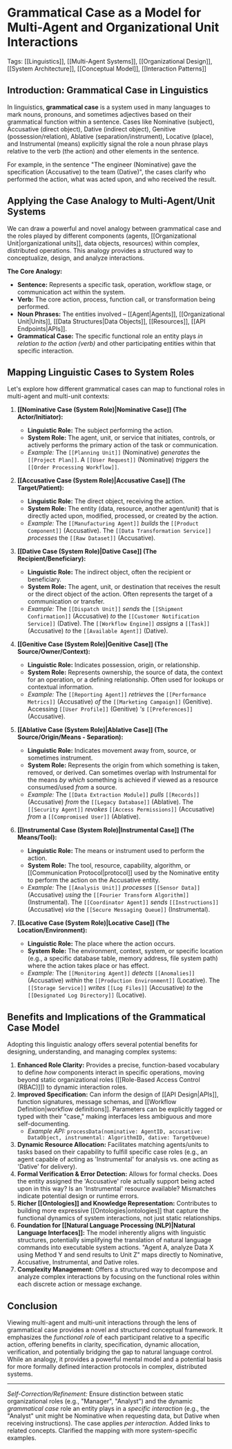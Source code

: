 # Grammatical Case as a Model for Multi-Agent and Organizational Unit Interactions

Tags: [[Linguistics]], [[Multi-Agent Systems]], [[Organizational Design]], [[System Architecture]], [[Conceptual Model]], [[Interaction Patterns]]

## Introduction: Grammatical Case in Linguistics

In linguistics, **grammatical case** is a system used in many languages to mark nouns, pronouns, and sometimes adjectives based on their grammatical function within a sentence. Cases like Nominative (subject), Accusative (direct object), Dative (indirect object), Genitive (possession/relation), Ablative (separation/instrument), Locative (place), and Instrumental (means) explicitly signal the role a noun phrase plays relative to the verb (the action) and other elements in the sentence.

For example, in the sentence "The engineer (Nominative) gave the specification (Accusative) to the team (Dative)", the cases clarify who performed the action, what was acted upon, and who received the result.

## Applying the Case Analogy to Multi-Agent/Unit Systems

We can draw a powerful and novel analogy between grammatical case and the roles played by different components (agents, [[Organizational Unit|organizational units]], data objects, resources) within complex, distributed operations. This analogy provides a structured way to conceptualize, design, and analyze interactions.

**The Core Analogy:**

*   **Sentence:** Represents a specific task, operation, workflow stage, or communication act within the system.
*   **Verb:** The core action, process, function call, or transformation being performed.
*   **Noun Phrases:** The entities involved – [[Agent|Agents]], [[Organizational Unit|Units]], [[Data Structures|Data Objects]], [[Resources]], [[API Endpoints|APIs]].
*   **Grammatical Case:** The specific functional role an entity plays *in relation to the action (verb)* and other participating entities within that specific interaction.

## Mapping Linguistic Cases to System Roles

Let's explore how different grammatical cases can map to functional roles in multi-agent and multi-unit contexts:

1.  **[[Nominative Case (System Role)|Nominative Case]] (The Actor/Initiator):**
    *   **Linguistic Role:** The subject performing the action.
    *   **System Role:** The agent, unit, or service that initiates, controls, or actively performs the primary action of the task or communication.
    *   *Example:* The `[[Planning Unit]]` (Nominative) *generates* the `[[Project Plan]]`. A `[[User Request]]` (Nominative) *triggers* the `[[Order Processing Workflow]]`.

2.  **[[Accusative Case (System Role)|Accusative Case]] (The Target/Patient):**
    *   **Linguistic Role:** The direct object, receiving the action.
    *   **System Role:** The entity (data, resource, another agent/unit) that is directly acted upon, modified, processed, or created by the action.
    *   *Example:* The `[[Manufacturing Agent]]` *builds* the `[[Product Component]]` (Accusative). The `[[Data Transformation Service]]` *processes* the `[[Raw Dataset]]` (Accusative).

3.  **[[Dative Case (System Role)|Dative Case]] (The Recipient/Beneficiary):**
    *   **Linguistic Role:** The indirect object, often the recipient or beneficiary.
    *   **System Role:** The agent, unit, or destination that receives the result or the direct object of the action. Often represents the target of a communication or transfer.
    *   *Example:* The `[[Dispatch Unit]]` *sends* the `[[Shipment Confirmation]]` (Accusative) *to* the `[[Customer Notification Service]]` (Dative). The `[[Workflow Engine]]` *assigns* a `[[Task]]` (Accusative) *to* the `[[Available Agent]]` (Dative).

4.  **[[Genitive Case (System Role)|Genitive Case]] (The Source/Owner/Context):**
    *   **Linguistic Role:** Indicates possession, origin, or relationship.
    *   **System Role:** Represents ownership, the source of data, the context for an operation, or a defining relationship. Often used for lookups or contextual information.
    *   *Example:* The `[[Reporting Agent]]` *retrieves* the `[[Performance Metrics]]` (Accusative) *of* the `[[Marketing Campaign]]` (Genitive). Accessing `[[User Profile]]` (Genitive) *'s* `[[Preferences]]` (Accusative).

5.  **[[Ablative Case (System Role)|Ablative Case]] (The Source/Origin/Means - Separation):**
    *   **Linguistic Role:** Indicates movement away from, source, or sometimes instrument.
    *   **System Role:** Represents the origin from which something is taken, removed, or derived. Can sometimes overlap with Instrumental for the means *by which* something is achieved if viewed as a resource consumed/used *from* a source.
    *   *Example:* The `[[Data Extraction Module]]` *pulls* `[[Records]]` (Accusative) *from* the `[[Legacy Database]]` (Ablative). The `[[Security Agent]]` *revokes* `[[Access Permissions]]` (Accusative) *from* a `[[Compromised User]]` (Ablative).

6.  **[[Instrumental Case (System Role)|Instrumental Case]] (The Means/Tool):**
    *   **Linguistic Role:** The means or instrument used to perform the action.
    *   **System Role:** The tool, resource, capability, algorithm, or [[Communication Protocol|protocol]] used by the Nominative entity to perform the action on the Accusative entity.
    *   *Example:* The `[[Analysis Unit]]` *processes* `[[Sensor Data]]` (Accusative) *using* the `[[Fourier Transform Algorithm]]` (Instrumental). The `[[Coordinator Agent]]` *sends* `[[Instructions]]` (Accusative) *via* the `[[Secure Messaging Queue]]` (Instrumental).

7.  **[[Locative Case (System Role)|Locative Case]] (The Location/Environment):**
    *   **Linguistic Role:** The place where the action occurs.
    *   **System Role:** The environment, context, system, or specific location (e.g., a specific database table, memory address, file system path) where the action takes place or has effect.
    *   *Example:* The `[[Monitoring Agent]]` *detects* `[[Anomalies]]` (Accusative) *within* the `[[Production Environment]]` (Locative). The `[[Storage Service]]` *writes* `[[Log Files]]` (Accusative) *to* the `[[Designated Log Directory]]` (Locative).

## Benefits and Implications of the Grammatical Case Model

Adopting this linguistic analogy offers several potential benefits for designing, understanding, and managing complex systems:

1.  **Enhanced Role Clarity:** Provides a precise, function-based vocabulary to define *how* components interact in specific operations, moving beyond static organizational roles ([[Role-Based Access Control (RBAC)]]) to dynamic interaction roles.
2.  **Improved Specification:** Can inform the design of [[API Design|APIs]], function signatures, message schemas, and [[Workflow Definition|workflow definitions]]. Parameters can be explicitly tagged or typed with their "case," making interfaces less ambiguous and more self-documenting.
    *   *Example API:* `processData(nominative: AgentID, accusative: DataObject, instrumental: AlgorithmID, dative: TargetQueue)`
3.  **Dynamic Resource Allocation:** Facilitates matching agents/units to tasks based on their capability to fulfill specific case roles (e.g., an agent capable of acting as 'Instrumental' for analysis vs. one acting as 'Dative' for delivery).
4.  **Formal Verification & Error Detection:** Allows for formal checks. Does the entity assigned the 'Accusative' role actually support being acted upon in this way? Is an 'Instrumental' resource available? Mismatches indicate potential design or runtime errors.
5.  **Richer [[Ontologies]] and Knowledge Representation:** Contributes to building more expressive [[Ontologies|ontologies]] that capture the functional dynamics of system interactions, not just static relationships.
6.  **Foundation for [[Natural Language Processing (NLP)|Natural Language Interfaces]]:** The model inherently aligns with linguistic structures, potentially simplifying the translation of natural language commands into executable system actions. "Agent A, analyze Data X using Method Y and send results to Unit Z" maps directly to Nominative, Accusative, Instrumental, and Dative roles.
7.  **Complexity Management:** Offers a structured way to decompose and analyze complex interactions by focusing on the functional roles within each discrete action or message exchange.

## Conclusion

Viewing multi-agent and multi-unit interactions through the lens of grammatical case provides a novel and structured conceptual framework. It emphasizes the *functional role* of each participant relative to a specific action, offering benefits in clarity, specification, dynamic allocation, verification, and potentially bridging the gap to natural language control. While an analogy, it provides a powerful mental model and a potential basis for more formally defined interaction protocols in complex, distributed systems.

---
*Self-Correction/Refinement:* Ensure distinction between static organizational roles (e.g., "Manager", "Analyst") and the dynamic *grammatical case* role an entity plays in a *specific interaction* (e.g., the "Analyst" unit might be Nominative when requesting data, but Dative when receiving instructions). The case applies *per interaction*. Added links to related concepts. Clarified the mapping with more system-specific examples.
